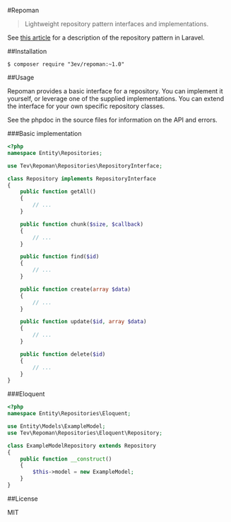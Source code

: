 #Repoman

> Lightweight repository pattern interfaces and implementations.

See [this article](https://bosnadev.com/2015/03/07/using-repository-pattern-in-laravel-5/) for a description of the repository pattern in Laravel.

##Installation

```
$ composer require "3ev/repoman:~1.0"
```

##Usage

Repoman provides a basic interface for a repository. You can implement it
yourself, or leverage one of the supplied implementations. You can extend the
interface for your own specific repository classes.

See the phpdoc in the source files for information on the API and errors.

###Basic implementation

```php
<?php
namespace Entity\Repositories;

use Tev\Repoman\Repositories\RepositoryInterface;

class Repository implements RepositoryInterface
{
    public function getAll()
    {
        // ...
    }

    public function chunk($size, $callback)
    {
        // ...
    }

    public function find($id)
    {
        // ...
    }

    public function create(array $data)
    {
        // ...
    }

    public function update($id, array $data)
    {
        // ...
    }

    public function delete($id)
    {
        // ...
    }
}
```

###Eloquent

```php
<?php
namespace Entity\Repositories\Eloquent;

use Entity\Models\ExampleModel;
use Tev\Repoman\Repositories\Eloquent\Repository;

class ExampleModelRepository extends Repository
{
    public function __construct()
    {
        $this->model = new ExampleModel;
    }
}
```

##License

MIT
